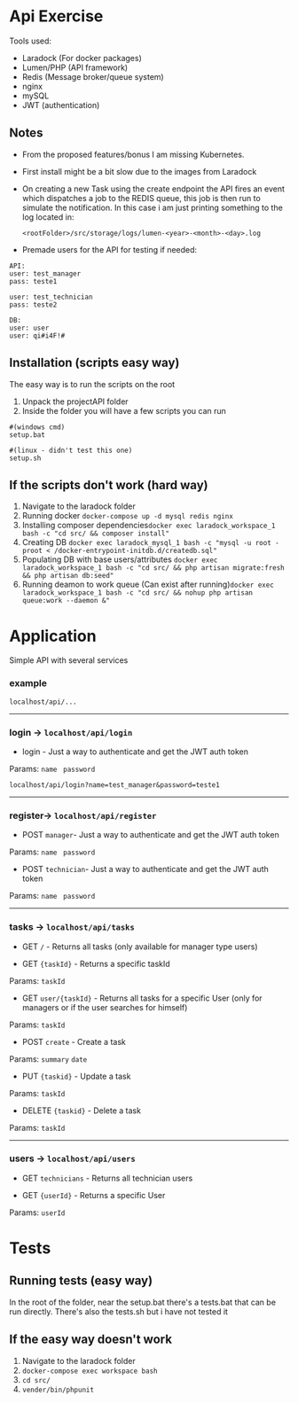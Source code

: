 # Api Exercise

Tools used:
- Laradock (For docker packages)
- Lumen/PHP (API framework)
- Redis (Message broker/queue system)
- nginx
- mySQL
- JWT (authentication)


## Notes
 - From the proposed features/bonus I am missing Kubernetes.
 - First install might be a bit slow due to the images from Laradock
 - On creating a new Task using the create endpoint the API fires an event which dispatches a job to the REDIS queue, this job is then run to simulate the notification. In this case i am just printing something to the log located in: 

   ```<rootFolder>/src/storage/logs/lumen-<year>-<month>-<day>.log```
- Premade users for the API for testing if needed:

 ```
API:
user: test_manager
pass: teste1

user: test_technician
pass: teste2

DB:
user: user
user: qi#i4F!#
```


## Installation (scripts easy way)

The easy way is to run the scripts on the root


1. Unpack the projectAPI folder
2. Inside the folder you will have a few scripts you can run


```
#(windows cmd)
setup.bat 

#(linux - didn't test this one)
setup.sh 

```



## If the scripts don't work (hard way)

1. Navigate to the laradock folder
2. Running docker ```docker-compose up -d mysql redis nginx```
3. Installing composer dependencies```docker exec laradock_workspace_1 bash -c "cd src/ && composer install"```
4. Creating DB ```docker exec laradock_mysql_1 bash -c "mysql -u root -proot < /docker-entrypoint-initdb.d/createdb.sql"```
5. Populating DB with base users/attributes ```docker exec laradock_workspace_1 bash -c "cd src/ && php artisan migrate:fresh && php artisan db:seed"```
6. Running deamon to work queue (Can exist after running)```docker exec laradock_workspace_1 bash -c "cd src/ && nohup php artisan queue:work --daemon &"```

# Application

Simple API with several services

### example
```localhost/api/...```

---
### login -> ```localhost/api/login```
  - login - Just a way to authenticate and get the JWT auth token

Params: ```name ``` ```password ``` 


```localhost/api/login?name=test_manager&password=teste1```

---

### register-> ```localhost/api/register```

  - POST ```manager```- Just a way to authenticate and get the JWT auth token

Params: ```name ``` ```password ``` 

  - POST ```technician```- Just a way to authenticate and get the JWT auth token

Params: ```name ``` ```password ``` 

---


### tasks -> ```localhost/api/tasks```

  * GET ```/``` - Returns all tasks (only available for manager type users)


  * GET ```{taskId}``` - Returns a specific taskId

Params: ``` taskId ```

  * GET ```user/{taskId}``` - Returns all tasks for a specific User (only for managers or if the user searches for himself)

Params: ``` taskId ```

  * POST ```create``` - Create a task

Params: ```summary``` ```date``` 

  * PUT ```{taskid}``` - Update a task

Params: ``` taskId ```

  * DELETE ```{taskid}``` - Delete a task

Params: ``` taskId ```

---

### users -> ```localhost/api/users```

  * GET ```technicians``` - Returns all technician users


  * GET ```{userId}``` - Returns a specific User

Params: ```userId```



# Tests

## Running tests (easy way)

In the root of the folder, near the setup.bat there's a tests.bat that can be run directly.
There's also the tests.sh but i have not tested it

## If the easy way doesn't work

1. Navigate to the laradock folder
2. ```docker-compose exec workspace bash```
3. ```cd src/```
4. ```vender/bin/phpunit```


